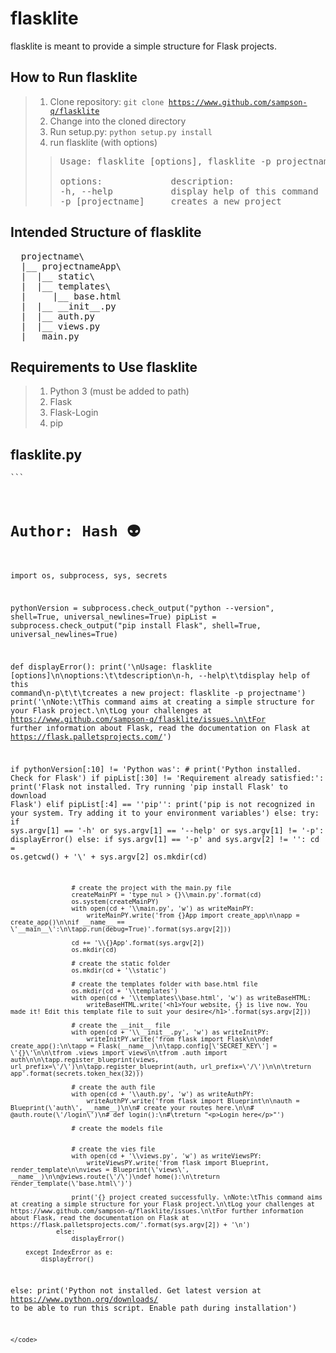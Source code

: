 # flasklite

flasklite is meant to provide a simple structure for Flask projects.

## How to Run flasklite
> 1. Clone repository: <code>git clone https://www.github.com/sampson-q/flasklite</code>
> 2. Change into the cloned directory
> 3. Run setup.py: <code>python setup.py install</code>
> 4. run flasklite (with options)<br>
>> <pre>
>> Usage: flasklite [options], flasklite -p projectname
>> 
>> options:             description:
>> -h, --help           display help of this command
>> -p [projectname]     creates a new project
>> </pre>

## Intended Structure of flasklite
<pre>
  projectname\
  |__ projectnameApp\
  |  |__ static\
  |  |__ templates\
  |     |__ base.html
  |  |__ __init__.py
  |  |__ auth.py
  |  |__ views.py
  |__ main.py
</pre>

## Requirements to Use flasklite
> 1. Python 3 (must be added to path)
> 2. Flask
> 3. Flask-Login
> 4. pip

## flasklite.py
<code>```
  # Author: Hash 👽

import os, subprocess, sys, secrets

pythonVersion = subprocess.check_output("python --version", shell=True, universal_newlines=True)
pipList = subprocess.check_output("pip install Flask", shell=True, universal_newlines=True)

def displayError():
    print('\nUsage: flasklite [options]\n\noptions:\t\tdescription\n-h, --help\t\tdisplay help of this command\n-p\t\t\tcreates a new project: flasklite -p projectname')
    print('\nNote:\tThis command aims at creating a simple structure for your Flask project.\n\tLog your challenges at https://www.github.com/sampson-q/flasklite/issues.\n\tFor further information about Flask, read the documentation on Flask at https://flask.palletsprojects.com/')

if pythonVersion[:10] != 'Python was':
    # print('Python installed. Check for Flask')
    if pipList[:30] != 'Requirement already satisfied:':
        print('Flask not installed. Try running \'pip install Flask\' to download Flask')
    elif pipList[:4] == '\'pip\'':
        print('pip is not recognized in your system. Try adding it to your environment variables')
    else:
        try:
            if sys.argv[1] == '-h' or sys.argv[1] == '--help' or sys.argv[1] != '-p':
                displayError()
            else:
                if sys.argv[1] == '-p' and sys.argv[2] != '':
                    cd = os.getcwd() + '\\' + sys.argv[2]
                    os.mkdir(cd)

                    # create the project with the main.py file
                    createMainPY = 'type nul > {}\\main.py'.format(cd)
                    os.system(createMainPY)
                    with open(cd + '\\main.py', 'w') as writeMainPY:
                        writeMainPY.write('from {}App import create_app\n\napp = create_app()\n\nif __name__ == \'__main__\':\n\tapp.run(debug=True)'.format(sys.argv[2]))

                    cd += '\\{}App'.format(sys.argv[2])
                    os.mkdir(cd)
                    
                    # create the static folder
                    os.mkdir(cd + '\\static')

                    # create the templates folder with base.html file
                    os.mkdir(cd + '\\templates')
                    with open(cd + '\\templates\\base.html', 'w') as writeBaseHTML:
                        writeBaseHTML.write('<h1>Your website, {} is live now. You made it! Edit this template file to suit your desire</h1>'.format(sys.argv[2]))
                    
                    # create the __init__ file
                    with open(cd + '\\__init__.py', 'w') as writeInitPY:
                        writeInitPY.write('from flask import Flask\n\ndef create_app():\n\tapp = Flask(__name__)\n\tapp.config[\'SECRET_KEY\'] = \'{}\'\n\n\tfrom .views import views\n\tfrom .auth import auth\n\n\tapp.register_blueprint(views, url_prefix=\'/\')\n\tapp.register_blueprint(auth, url_prefix=\'/\')\n\n\treturn app'.format(secrets.token_hex(32)))
                    
                    # create the auth file
                    with open(cd + '\\auth.py', 'w') as writeAuthPY:
                        writeAuthPY.write('from flask import Blueprint\n\nauth = Blueprint(\'auth\', __name__)\n\n# create your routes here.\n\n# @auth.route(\'/login\')\n# def login():\n#\treturn "<p>Login here</p>"')
                    
                    # create the models file
                    

                    # create the vies file
                    with open(cd + '\\views.py', 'w') as writeViewsPY:
                        writeViewsPY.write('from flask import Blueprint, render_template\n\nviews = Blueprint(\'views\', __name__)\n\n@views.route(\'/\')\ndef home():\n\treturn render_template(\'base.html\')')
                    
                    print('{} project created successfully. \nNote:\tThis command aims at creating a simple structure for your Flask project.\n\tLog your challenges at https://www.github.com/sampson-q/flasklite/issues.\n\tFor further information about Flask, read the documentation on Flask at https://flask.palletsprojects.com/'.format(sys.argv[2]) + '\n')
                else:
                    displayError()

        except IndexError as e:
            displayError()
else:
    print('Python not installed. Get latest version at https://www.python.org/downloads/ to be able to run this script. Enable path during installation')
  ```
</code>

